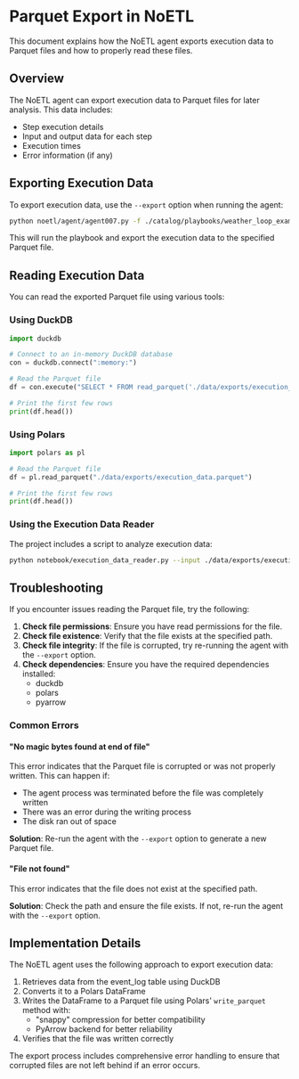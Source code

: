 # Parquet Export in NoETL

This document explains how the NoETL agent exports execution data to Parquet files and how to properly read these files.

## Overview

The NoETL agent can export execution data to Parquet files for later analysis. This data includes:
- Step execution details
- Input and output data for each step
- Execution times
- Error information (if any)

## Exporting Execution Data

To export execution data, use the `--export` option when running the agent:

```bash
python noetl/agent/agent007.py -f ./catalog/playbooks/weather_loop_example.yaml --export ./data/exports/execution_data.parquet
```

This will run the playbook and export the execution data to the specified Parquet file.

## Reading Execution Data

You can read the exported Parquet file using various tools:

### Using DuckDB

```python
import duckdb

# Connect to an in-memory DuckDB database
con = duckdb.connect(":memory:")

# Read the Parquet file
df = con.execute("SELECT * FROM read_parquet('./data/exports/execution_data.parquet')").fetchdf()

# Print the first few rows
print(df.head())
```

### Using Polars

```python
import polars as pl

# Read the Parquet file
df = pl.read_parquet("./data/exports/execution_data.parquet")

# Print the first few rows
print(df.head())
```

### Using the Execution Data Reader

The project includes a script to analyze execution data:

```bash
python notebook/execution_data_reader.py --input ./data/exports/execution_data.parquet
```

## Troubleshooting

If you encounter issues reading the Parquet file, try the following:

1. **Check file permissions**: Ensure you have read permissions for the file.
2. **Check file existence**: Verify that the file exists at the specified path.
3. **Check file integrity**: If the file is corrupted, try re-running the agent with the `--export` option.
4. **Check dependencies**: Ensure you have the required dependencies installed:
   - duckdb
   - polars
   - pyarrow

### Common Errors

#### "No magic bytes found at end of file"

This error indicates that the Parquet file is corrupted or was not properly written. This can happen if:
- The agent process was terminated before the file was completely written
- There was an error during the writing process
- The disk ran out of space

**Solution**: Re-run the agent with the `--export` option to generate a new Parquet file.

#### "File not found"

This error indicates that the file does not exist at the specified path.

**Solution**: Check the path and ensure the file exists. If not, re-run the agent with the `--export` option.

## Implementation Details

The NoETL agent uses the following approach to export execution data:

1. Retrieves data from the event_log table using DuckDB
2. Converts it to a Polars DataFrame
3. Writes the DataFrame to a Parquet file using Polars' `write_parquet` method with:
   - "snappy" compression for better compatibility
   - PyArrow backend for better reliability
4. Verifies that the file was written correctly

The export process includes comprehensive error handling to ensure that corrupted files are not left behind if an error occurs.